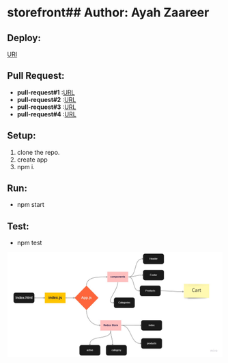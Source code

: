 # storefront## Author: Ayah Zaareer
<!--  
## Test CI:
[URL](https://github.com/AyahZaareer/RESTy/actions) -->

## Deploy:
[URI](https://elastic-wing-f20fe6.netlify.app/)



## Pull Request:
  - **pull-request#1** :[URL]()
  - **pull-request#2** :[URL]()
  - **pull-request#3** :[URL]()
  - **pull-request#4** :[URL]()

## Setup:
1. clone the repo.
2. create app
3. npm i.



## Run:
 - npm start

## Test:
 - npm test



 ![phase#1](store2.jpg)

